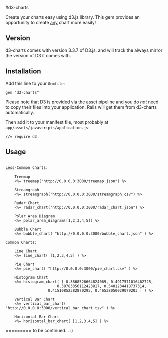 #d3-charts

Create your charts easy using d3.js library.
This gem provides an opportunity to create [any](http://en.wikipedia.org/wiki/Chart#Types_of_charts) chart more easily!


## Version

d3-charts comes with version 3.3.7 of D3.js. and will track the always
mirror the version of D3 it comes with.


## Installation

Add this line to your `Gemfile`:

    gem "d3-charts"

Please note that D3 is provided via the asset pipeline and you do *not* need to copy their files into your application. 
Rails will get them from d3-charts automatically.

Then add it to your manifest file, most probably at `app/assets/javascripts/application.js`:

    //= require d3


## Usage

```

Less-Common Charts:

	Treemap
	<%= treemap("http://0.0.0.0:3000/treemap.json") %>

	Streamgraph	
	<%= streamgraph("http://0.0.0.0:3000/streamgraph.csv") %>

	Radar Chart
	<%= radar_chart("http://0.0.0.0:3000/radar_chart.json") %>

	Polar Area Diagram
	<%= polar_area_diagram([1,2,3,4,5]) %>

	Bubble Chart
	<%= bubble_chart( "http://0.0.0.0:3000/bubble_chart.json" ) %>

Common Charts:

	Line Chart
	<%= line_chart( [1,2,3,4,5] ) %>

	Pie Chart
	<%= pie_chart( "http://0.0.0.0:3000/pie_chart.csv" ) %>

	Histogram Chart
	<%= histogram_chart( [ 0.3868526664824069, 0.4917571016462725, 
		               0.38783356112423817, 0.5401234418737314, 
			       0.41510852382870295, 0.46538050029079203 ] ) %>

	Vertical Bar Chart
	<%= vertical_bar_chart( "http://0.0.0.0:3000/vertical_bar_chart.tsv" ) %>

	Horizontal Bar Chart
	<%= horizontal_bar_chart( [1,2,3,4,5] ) %>

```

=========
to be continued... :)                         
